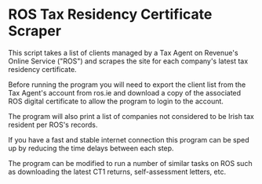 # ROS Tax Residency Certificate Scraper

This script takes a list of clients managed by a Tax Agent on Revenue's Online Service ("ROS") and scrapes the site for each company's latest tax residency certificate.

Before running the program you will need to export the client list from the Tax Agent's account from ros.ie and download a copy of the associated ROS digital certificate to allow the program to login to the account. 

The program will also print a list of companies not considered to be Irish tax resident per ROS's records.

If you have a fast and stable internet connection this program can be sped up by reducing the time delays between each step.

The program can be modified to run a number of similar tasks on ROS such as downloading the latest CT1 returns, self-assessment letters, etc.

